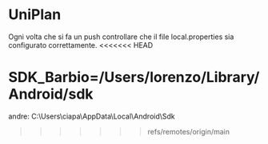 # UniPlan
Ogni volta che si fa un push controllare che il file local.properties sia configurato correttamente.
<<<<<<< HEAD


SDK_Barbio=/Users/lorenzo/Library/Android/sdk
=======
andre:
C\:\\Users\\ciapa\\AppData\\Local\\Android\\Sdk 
>>>>>>> refs/remotes/origin/main
